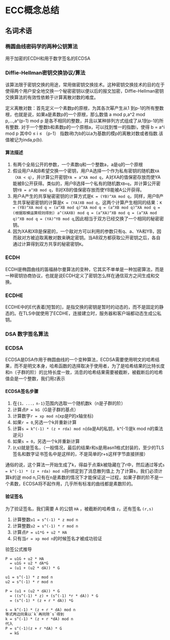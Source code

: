 # ECC概念总结

## 名词术语

### **椭圆曲线密码学的两种公钥算法**
>
用于加密的ECDH和用于数字签名的ECDSA
>

### **Diffie-Hellman密钥交换协议/算法**

>
该算法限于密钥交换的用途，常用做密钥交换技术。这种密钥交换技术的目的在于使得两个用户安全地交换一个秘密密钥以便以后的报文加密，Diffie-Hellman密钥交换算法的有效性依赖于计算离散对数的难度。
>
>
定义离散对数：首先定义一个素数p的原根，为其各次幂产生从1 到p-1的所有整数根，也就是说，如果a是素数p的一个原根，那么数值 a mod p,a^2 mod p,...,a^(p-1) mod p 是各不相同的整数，并且以某种排列方式组成了从1到p-1的所有整数. 对于一个整数b和素数p的一个原根a，可以找到惟一的指数i，使得 b = a^i mod p 其中0 ≤ i ≤ （p-1） 指数i称为b的以a为基数的模p的离散对数或者指数.该值被记为inda,p(b).
>
#### **算法描述**
>
1. 有两个全局公开的参数，一个素数q和一个整数a，a是q的一个原根
2. 假设用户A和B希望交换一个密钥，用户A选择一个作为私有密钥的随机数`XA（XA < q）`，并计算公开密钥`YA = a^XA mod q`，A对XA的值保密存放而使YA能被B公开获得。类似的，用户B选择一个私有的随机数`XB<q`，并计算公开密钥`YB = a^XB mod q`，B对XB的值保密存放而使YB能被A公开获得。
3. 用户A产生的共享秘密密钥的计算方式是`K = (YB)^XA mod q`，同样，用户B产生共享秘密密钥的计算是`K = (YA)XB mod q`，这两个计算产生相同的结果：`K = (YB)^XA mod q = (a^XB mod q)^XA mod q = (a^XB mod q)^XA mod q = (根据取模运算规则得到) a^(XAXB) mod q = (a^XA)^XB mod q = (a^XA mod q)^XB mod q = (YA)^YB mod q`,因此相当于双方已经交换了一个相同的秘密密钥。
4. 因为XA和XB是保密的，一个敌对方可以利用的参数只有q、a、YA和YB，因而敌对方被迫取离散对数来确定密钥。当AB双方都获取公开密钥之后，各自通过计算得到双方共享的秘密密钥`K`。
>

### **ECDH**

>
ECDH是椭圆曲线的笛福赫尔曼算法的变种，它其实不单单是一种加密算法，而是一种密钥协商协议，也就是说ECDH定义了密钥怎么样在通信双方之间生成和交换。
>

### **ECDHE**
>
ECDHE中的E代表着[短暂的]，是指交换的密钥是暂时的动态的，而不是固定的静态的。在TLS中就使用了ECDHE，连接建立时，服务器和客户端都动态生成公私钥。
>

### **DSA 数字签名算法**
>
>

### **ECDSA**
>
ECDSA是DSA作用于椭圆曲线的一个变种算法，ECDSA需要使用明文的哈希结果，而不是明文本身，哈希函数的选择取决于使用者，为了是哈希结果的比特长度和n（子群的阶）的比特长度一致，消息的哈希结果需要被截断，被截断后的哈希值会是一个整数，我们用`Z`表示
>

#### **ECDSA签名步骤**
>
1. 在`{1，...，n-1}`范围内选取一个随机数k（n是子群的阶）
2. 计算点`P = kG`（G是子群的基点）
3. 计算数字`r = xp mod n`(xp是P的x轴坐标)
4. 如果`r = 0`,另选一个k并重新计算
5. 计算`s = k^(-1) * (z + rda) mod n`(da是A的私钥，k^(-1)是k mod n的乘法逆元)
6. 如果`s = 0`，另选一个k并重新计算
7. (r,s)就是签名，（一般情况，最后的结果r和s是用asn1格式封装的，至少的TLS签名和数字证书签名中是这样的，不是简单的r+s这样字节直接拼接）
>
>
通俗的说，这个算法一开始生成了k，得益于点乘k被隐藏在了r中，然后通过等式`s = k^(-1) * (z + rda) mod n`将r绑定到了消息散列值上
为了计算s，我们必须计算k的逆 mod n,只有在n是素数的情况下才能保证这一过程，如果子群的阶不是一个素数，ECDSA将不起作用，几乎所有标准的曲线都是素数阶的。
>

#### **验证签名**

>
为了验证签名，我们需要 A 的公钥 `HA` ，被截断的哈希值 `z`，还有签名 `(r,s)`
>
1. 计算整数`u1 = s^(-1) * z mod n`
2. 计算整数`u2 = s^(-1) * r mod n`
3. 计算点`P = u1*G + u2 * HA`
4. 只有当`r = xp mod n`的时候签名才被成功验证
>
>
验签公式推导
>
>
```txt
P = u1G + u2 * HA
  = u1G + u2 * dA*G
  = (u1 + (u2 * dA)) * G

u1 = s^(-1) * z mod n
u2 = s^(-1) * r mod n

P = (u1 + (u2 * dA)) * G
  = ((s^(-1) * z) + (s^(-1) *r * dA)) * G
  = (s^(-1) * (z + r * dA)) *G

s = k^(-1) * (z + r * dA) mod n
等式两边同乘以`k`再同除`s`得到
k = s^(-1) * (z + r *dA) mod n
代入
P = s^(-1)(z + r *dA) * G
  = kG
```
>